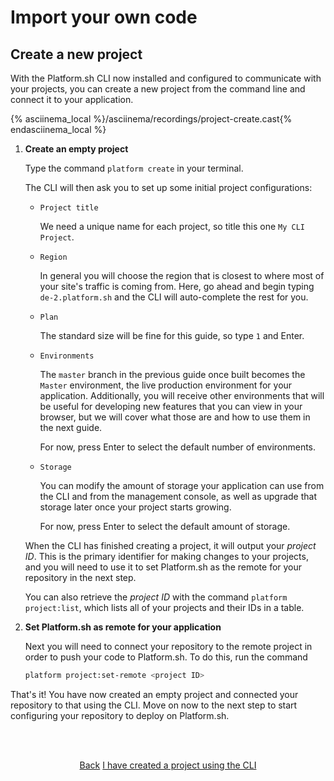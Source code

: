 <html>
<head>
  <link rel="stylesheet" type="text/css" href="/asciinema/asciinema-player.css" />
  <script src="/asciinema/asciinema-player.js"></script>
</head>
</html>

# Import your own code

## Create a new project

With the Platform.sh CLI now installed and configured to communicate with your projects, you can create a new project from the command line and connect it to your application.

{% asciinema_local %}/asciinema/recordings/project-create.cast{% endasciinema_local %}
    
1. **Create an empty project**

    Type the command `platform create` in your terminal.
    
    The CLI will then ask you to set up some initial project configurations:
    
    * `Project title`
    
       We need a unique name for each project, so title this one `My CLI Project`.
    
    * `Region`
    
       In general you will choose the region that is closest to where most of your site's traffic is coming from. Here, go ahead and begin typing `de-2.platform.sh` and the CLI will auto-complete the rest for you.
      
    * `Plan`
    
       The standard size will be fine for this guide, so type `1` and Enter.
    
    * `Environments`
    
       The `master` branch in the previous guide once built becomes the `Master` environment, the live production environment for your application. Additionally, you will receive other environments that will be useful for developing new features that you can view in your browser, but we will cover what those are and how to use them in the next guide.
       
       For now, press Enter to select the default number of environments.
    
    * `Storage`
    
       You can modify the amount of storage your application can use from the CLI and from the management console, as well as upgrade that storage later once your project starts growing.
       
       For now, press Enter to select the default amount of storage.
       
    When the CLI has finished creating a project, it will output your *project ID*. This is the primary identifier for making changes to your projects, and you will need to use it to set Platform.sh as the remote for your repository in the next step. 
    
    You can also retrieve the *project ID* with the command `platform project:list`, which lists all of your projects and their IDs in a table.

2. **Set Platform.sh as remote for your application**

    Next you will need to connect your repository to the remote project in order to push your code to Platform.sh. To do this, run the command
    
    ```bash
    platform project:set-remote <project ID>
    ```

That's it! You have now created an empty project and connected your repository to that using the CLI. Move on now to the next step to start configuring your repository to deploy on Platform.sh.

<html>
<head>
<link rel="stylesheet" href="/styles/styles.css">
</head>
<body>

<br/><br/>

<center>

<a href="/gettingstarted/own-code/step-3.html" class="buttongen small">Back</a>
<a href="/gettingstarted/own-code/step-5.html" class="buttongen small">I have created a project using the CLI</a>

</center>

<br/><br/>

</body>
</html>
